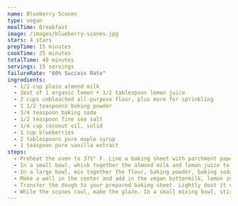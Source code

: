 ```yaml
---
name: Blueberry Scones
type: vegan
mealTime: Breakfast
image: /images/blueberry-scones.jpg
stars: 4 stars
prepTime: 15 minutes
cookTime: 25 minutes
totalTime: 40 minutes
servings: 15 servings
failureRate: "60% Success Rate"
ingredients:
  - 1/2 cup plain almond milk
  - Zest of 1 organic lemon + 1/2 tablespoon lemon juice
  - 2 cups unbleached all-purpose flour, plus more for sprinkling
  - 1 1/2 teaspoons baking powder
  - 3/4 teaspoon baking soda
  - 1/2 teaspoon fine sea salt
  - 1/4 cup coconut oil, solid
  - 1 cup blueberries
  - 2 tablespoons pure maple syrup
  - 1 teaspoon pure vanilla extract
steps:
  - Preheat the oven to 375° F. Line a baking sheet with parchment paper, lightly dust with flour, and set it aside.
  - In a small bowl, whisk together the almond milk and lemon juice to make vegan buttermilk. Allow to sit for 5 minutes.
  - In a large bowl, mix together the flour, baking powder, baking soda, and salt. Add the coconut oil, using your hands to pinch it into the flour (pea sized or smaller pieces is ideal). Gently fold the blueberries into the flour mixture.
  - Make a well in the center and add in the vegan buttermilk, lemon zest, maple syrup, and vanilla. Stir until a slightly sticky, very thick dough forms. Be careful not to overwork the dough.
  - Transfer the dough to your prepared baking sheet. Lightly dust it with flour, then form it into an 8-inch round and cut into 8 parts. Bake for 23-28 minutes, or until golden. A toothpick inserted in the center should come out clean. Allow the scones to cool on the baking sheet for 10 minutes, then transfer to a wire rack to cool completely.
  - While the scones cool, make the glaze. In a small mixing bowl, stir together the powdered sugar and almond milk until no lumps remain. Drizzle the scones with the glaze and serve.
---
```

